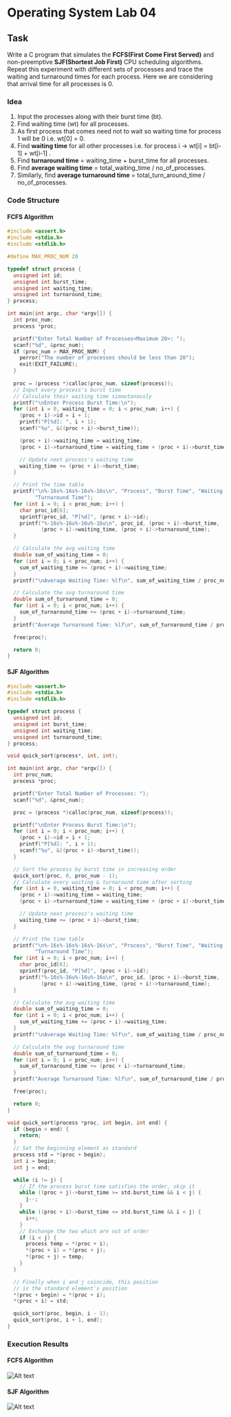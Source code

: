 # Operating System Lab 04

## Task
Write a C program that simulates the **FCFS(First Come First Served)** and non-preemptive **SJF(Shortest Job First)** CPU scheduling algorithms. Repeat this experiment with different sets of processes and trace the waiting and turnaround times for each process. Here we are considering that arrival time for all processes is 0.

### Idea
1. Input the processes along with their burst time (bt).
2. Find waiting time (wt) for all processes.
3. As first process that comes need not to wait so 
 waiting time for process 1 will be 0 i.e. wt[0] = 0.
4. Find **waiting time** for all other processes i.e. for process i -> wt[i] = bt[i-1] + wt[i-1] .
5. Find **turnaround time** = waiting_time + burst_time for all processes.
6. Find **average waiting time** = total_waiting_time / no_of_processes.
7. Similarly, find **average turnaround time** = total_turn_around_time / no_of_processes.
### Code Structure

#### FCFS Algorithm
```c
#include <assert.h>
#include <stdio.h>
#include <stdlib.h>

#define MAX_PROC_NUM 20

typedef struct process {
  unsigned int id;
  unsigned int burst_time;
  unsigned int waiting_time;
  unsigned int turnaround_time;
} process;

int main(int argc, char *argv[]) {
  int proc_num;
  process *proc;

  printf("Enter Total Number of Processes<Maximum 20>: ");
  scanf("%d", &proc_num);
  if (proc_num > MAX_PROC_NUM) {
    perror("The number of processes should be less than 20");
    exit(EXIT_FAILURE);
  }
  
  proc = (process *)calloc(proc_num, sizeof(process));
  // Input every process's burst time
  // Calculate their waiting time simoutanously
  printf("\nEnter Process Burst Time:\n");
  for (int i = 0, waiting_time = 0; i < proc_num; i++) {
    (proc + i)->id = i + 1;
    printf("P[%d]: ", i + 1);
    scanf("%u", &((proc + i)->burst_time));

    (proc + i)->waiting_time = waiting_time;
    (proc + i)->turnaround_time = waiting_time + (proc + i)->burst_time;

    // Update next process's waiting time
    waiting_time += (proc + i)->burst_time;
  }

  // Print the time table
  printf("\n%-16s%-16s%-16s%-16s\n", "Process", "Burst Time", "Waiting Time",
         "Turnaround Time");
  for (int i = 0; i < proc_num; i++) {
    char proc_id[6];
    sprintf(proc_id, "P[%d]", (proc + i)->id);
    printf("%-16s%-16u%-16u%-16u\n", proc_id, (proc + i)->burst_time,
           (proc + i)->waiting_time, (proc + i)->turnaround_time);
  }

  // Calculate the avg waiting time
  double sum_of_waiting_time = 0;
  for (int i = 0; i < proc_num; i++) {
    sum_of_waiting_time += (proc + i)->waiting_time;
  }
  printf("\nAverage Waiting Time: %lf\n", sum_of_waiting_time / proc_num);

  // Calculate the avg turnaround time
  double sum_of_turnaround_time = 0;
  for (int i = 0; i < proc_num; i++) {
    sum_of_turnaround_time += (proc + i)->turnaround_time;
  }
  printf("Average Turnaround Time: %lf\n", sum_of_turnaround_time / proc_num);

  free(proc);

  return 0;
}
```

#### SJF Algorithm
```c
#include <assert.h>
#include <stdio.h>
#include <stdlib.h>

typedef struct process {
  unsigned int id;
  unsigned int burst_time;
  unsigned int waiting_time;
  unsigned int turnaround_time;
} process;

void quick_sort(process*, int, int);

int main(int argc, char *argv[]) {
  int proc_num;
  process *proc;

  printf("Enter Total Number of Processes: ");
  scanf("%d", &proc_num);

  proc = (process *)calloc(proc_num, sizeof(process));

  printf("\nEnter Process Burst Time:\n");
  for (int i = 0; i < proc_num; i++) {
    (proc + i)->id = i + 1;
    printf("P[%d]: ", i + 1);
    scanf("%u", &((proc + i)->burst_time));
  }

  // Sort the process by burst time in increasing order
  quick_sort(proc, 0, proc_num - 1);
  // Calculate every waiting & turnaround time after sorting
  for (int i = 0, waiting_time = 0; i < proc_num; i++) {
    (proc + i)->waiting_time = waiting_time;
    (proc + i)->turnaround_time = waiting_time + (proc + i)->burst_time;

    // Update next process's waiting time
    waiting_time += (proc + i)->burst_time;
  }

  // Print the time table
  printf("\n%-16s%-16s%-16s%-16s\n", "Process", "Burst Time", "Waiting Time",
         "Turnaround Time");
  for (int i = 0; i < proc_num; i++) {
    char proc_id[6];
    sprintf(proc_id, "P[%d]", (proc + i)->id);
    printf("%-16s%-16u%-16u%-16u\n", proc_id, (proc + i)->burst_time,
           (proc + i)->waiting_time, (proc + i)->turnaround_time);
  }

  // Calculate the avg waiting time
  double sum_of_waiting_time = 0;
  for (int i = 0; i < proc_num; i++) {
    sum_of_waiting_time += (proc + i)->waiting_time;
  }
  printf("\nAverage Waiting Time: %lf\n", sum_of_waiting_time / proc_num);

  // Calculate the avg turnaround time
  double sum_of_turnaround_time = 0;
  for (int i = 0; i < proc_num; i++) {
    sum_of_turnaround_time += (proc + i)->turnaround_time;
  }
  printf("Average Turnaround Time: %lf\n", sum_of_turnaround_time / proc_num);

  free(proc);

  return 0;
}

void quick_sort(process *proc, int begin, int end) {
  if (begin > end) {
    return;
  }
  // Set the beginning element as standard
  process std = *(proc + begin);
  int i = begin;
  int j = end;

  while (i != j) {
    // If the process burst time satisfies the order, skip it
    while ((proc + j)->burst_time >= std.burst_time && i < j) {
      j--;
    }
    while ((proc + i)->burst_time <= std.burst_time && i < j) {
      i++;
    }
    // Exchange the two which are out of order
    if (i < j) {
      process temp = *(proc + i);
      *(proc + i) = *(proc + j);
      *(proc + j) = temp;
    }
  }

  // Finally when i and j coincide, this position 
  // is the standard element's position
  *(proc + begin) = *(proc + i);
  *(proc + i) = std;

  quick_sort(proc, begin, i - 1);
  quick_sort(proc, i + 1, end);
}
```

### Execution Results

#### FCFS Algorithm
![Alt text](screenshot/FCFS_running.jpg)

#### SJF Algorithm
![Alt text](screenshot/SJF_running.jpg)